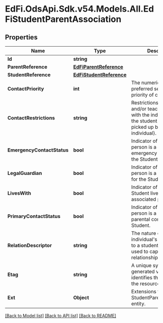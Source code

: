 # EdFi.OdsApi.Sdk.v54.Models.All.EdFiStudentParentAssociation

## Properties

Name | Type | Description | Notes
------------ | ------------- | ------------- | -------------
**Id** | **string** |  | [optional] 
**ParentReference** | [**EdFiParentReference**](EdFiParentReference.md) |  | 
**StudentReference** | [**EdFiStudentReference**](EdFiStudentReference.md) |  | 
**ContactPriority** | **int** | The numeric order of the preferred sequence or priority of contact. | [optional] 
**ContactRestrictions** | **string** | Restrictions for student and/or teacher contact with the individual (e.g., the student may not be picked up by the individual). | [optional] 
**EmergencyContactStatus** | **bool** | Indicator of whether the person is a designated emergency contact for the Student. | [optional] 
**LegalGuardian** | **bool** | Indicator of whether the person is a legal guardian for the Student. | [optional] 
**LivesWith** | **bool** | Indicator of whether the Student lives with the associated parent. | [optional] 
**PrimaryContactStatus** | **bool** | Indicator of whether the person is a primary parental contact for the Student. | [optional] 
**RelationDescriptor** | **string** | The nature of an individual&#39;s relationship to a student, primarily used to capture family relationships. | [optional] 
**Etag** | **string** | A unique system-generated value that identifies the version of the resource. | [optional] 
**Ext** | **Object** | Extensions to the StudentParentAssociation entity. | [optional] 

[[Back to Model list]](../README.md#documentation-for-models) [[Back to API list]](../README.md#documentation-for-api-endpoints) [[Back to README]](../README.md)

